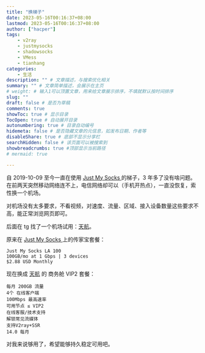```yaml
---
title: "换梯子"
date: 2023-05-16T00:16:37+08:00
lastmod: 2023-05-16T00:16:37+08:00
author: ["hacper"]
tags:
    - v2ray
    - justmysocks
    - shadowsocks
    - VMess
    - tianhang
categories:
    - 生活
description: "" # 文章描述，与搜索优化相关
summary: "" # 文章简单描述，会展示在主页
# weight: # 输入1可以顶置文章，用来给文章展示排序，不填就默认按时间排序
slug: ""
draft: false # 是否为草稿
comments: true
showToc: true # 显示目录
TocOpen: true # 自动展开目录
autonumbering: true # 目录自动编号
hidemeta: false # 是否隐藏文章的元信息，如发布日期、作者等
disableShare: true # 底部不显示分享栏
searchHidden: false # 该页面可以被搜索到
showbreadcrumbs: true #顶部显示当前路径
# mermaid: true

---
```


自 2019-10-09 至今一直在使用 [Just My Socks ](https://justmysocks.net/members/aff.php?aff=2233) 的梯子，3 年多了没有啥问题。在前两天突然移动网络连不上，电信网络却可以（手机开热点），一直没恢复，索性换一个机场。

对机场没有太多要求，不看视频，对速度、流量、区域、接入设备数量这些要求不高，能正常浏览网页即可。

后面在 tg 找了一个机场试用：[天航](https://tianhang.club/auth/register?code=Y5bW)。

原来在  [Just My Socks ](https://justmysocks.net/members/aff.php?aff=2233) 上的传家宝套餐：

```
Just My Socks LA 100
100GB/mo at 1 Gbps | 3 devices
$2.88 USD Monthly
```

现在换成 [天航](https://tianhang.club/auth/register?code=Y5bW) 的 商务舱 VIP2 套餐：

```
每月 200GB 流量
4个 在线客户端
100Mbps 最高速率
可用节点 ≤ VIP2
在线客服/技术支持
解锁常见流媒体
支持V2ray+SSR
14.0 每月
```

对我来说够用了，希望能够持久稳定可用吧。






